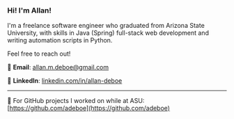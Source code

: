 ### Hi! I'm Allan!
I'm a freelance software engineer who graduated from Arizona State University, with skills in Java (Spring) full-stack web development and writing automation scripts in Python.

Feel free to reach out!

💬 **Email**: [allan.m.deboe@gmail.com](mailto:allan.m.deboe@gmail.com)

🏢 **LinkedIn**: [linkedin.com/in/allan-deboe](linkedin.com/in/allan-deboe)

---

🌱 For GitHub projects I worked on while at ASU: [https://github.com/adeboe](https://github.com/adeboe)
